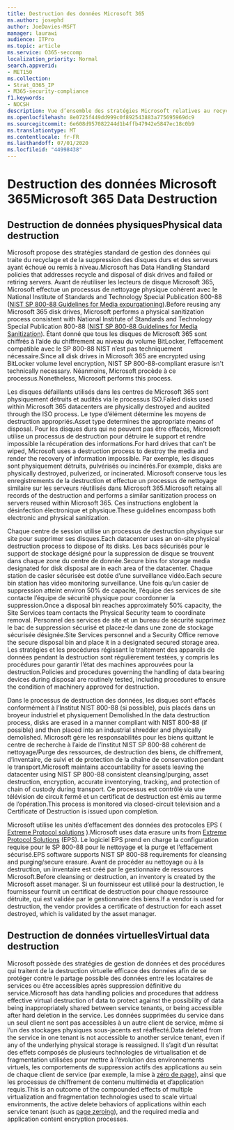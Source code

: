 ```yaml
---
title: Destruction des données Microsoft 365
ms.author: josephd
author: JoeDavies-MSFT
manager: laurawi
audience: ITPro
ms.topic: article
ms.service: O365-seccomp
localization_priority: Normal
search.appverid:
- MET150
ms.collection:
- Strat_O365_IP
- M365-security-compliance
f1.keywords:
- NOCSH
description: Vue d’ensemble des stratégies Microsoft relatives au recyclage, à la suppression ou à la destruction des lecteurs de disque et serveurs des centres de données Microsoft 365.
ms.openlocfilehash: 8e0725f449dd999c0f892543883a775695969dc9
ms.sourcegitcommit: 6e608d957082244d1b4ffb47942e5847ec18c0b9
ms.translationtype: MT
ms.contentlocale: fr-FR
ms.lasthandoff: 07/01/2020
ms.locfileid: "44998438"
---
```

# <a name="microsoft-365-data-destruction"></a><span data-ttu-id="f71d8-103">Destruction des données Microsoft 365</span><span class="sxs-lookup"><span data-stu-id="f71d8-103">Microsoft 365 Data Destruction</span></span>

## <a name="physical-data-destruction"></a><span data-ttu-id="f71d8-104">Destruction de données physiques</span><span class="sxs-lookup"><span data-stu-id="f71d8-104">Physical data destruction</span></span>

<span data-ttu-id="f71d8-105">Microsoft propose des stratégies standard de gestion des données qui traite du recyclage et de la suppression des disques durs et des serveurs ayant échoué ou remis à niveau.</span><span class="sxs-lookup"><span data-stu-id="f71d8-105">Microsoft has Data Handling Standard policies that addresses recycle and disposal of disk drives and failed or retiring servers.</span></span> <span data-ttu-id="f71d8-106">Avant de réutiliser les lecteurs de disque Microsoft 365, Microsoft effectue un processus de nettoyage physique cohérent avec le National Institute of Standards and Technology Special Publication 800-88 ([NIST SP 800-88 Guidelines for Media expurgationing](https://nvlpubs.nist.gov/nistpubs/SpecialPublications/NIST.SP.800-88r1.pdf)).</span><span class="sxs-lookup"><span data-stu-id="f71d8-106">Before reusing any Microsoft 365 disk drives, Microsoft performs a physical sanitization process consistent with National Institute of Standards and Technology Special Publication 800-88 ([NIST SP 800-88 Guidelines for Media Sanitization](https://nvlpubs.nist.gov/nistpubs/SpecialPublications/NIST.SP.800-88r1.pdf)).</span></span> <span data-ttu-id="f71d8-107">Étant donné que tous les disques de Microsoft 365 sont chiffrés à l’aide du chiffrement au niveau du volume BitLocker, l’effacement compatible avec le SP 800-88 NIST n’est pas techniquement nécessaire.</span><span class="sxs-lookup"><span data-stu-id="f71d8-107">Since all disk drives in Microsoft 365 are encrypted using BitLocker volume level encryption, NIST SP 800-88-compliant erasure isn't technically necessary.</span></span> <span data-ttu-id="f71d8-108">Néanmoins, Microsoft procède à ce processus.</span><span class="sxs-lookup"><span data-stu-id="f71d8-108">Nonetheless, Microsoft performs this process.</span></span>

<span data-ttu-id="f71d8-109">Les disques défaillants utilisés dans les centres de Microsoft 365 sont physiquement détruits et audités via le processus ISO.</span><span class="sxs-lookup"><span data-stu-id="f71d8-109">Failed disks used within Microsoft 365 datacenters are physically destroyed and audited through the ISO process.</span></span> <span data-ttu-id="f71d8-110">Le type d’élément détermine les moyens de destruction appropriés.</span><span class="sxs-lookup"><span data-stu-id="f71d8-110">Asset type determines the appropriate means of disposal.</span></span> <span data-ttu-id="f71d8-111">Pour les disques durs qui ne peuvent pas être effacés, Microsoft utilise un processus de destruction pour détruire le support et rendre impossible la récupération des informations.</span><span class="sxs-lookup"><span data-stu-id="f71d8-111">For hard drives that can't be wiped, Microsoft uses a destruction process to destroy the media and render the recovery of information impossible.</span></span> <span data-ttu-id="f71d8-112">Par exemple, les disques sont physiquement détruits, pulvérisés ou incinérés.</span><span class="sxs-lookup"><span data-stu-id="f71d8-112">For example, disks are physically destroyed, pulverized, or incinerated.</span></span> <span data-ttu-id="f71d8-113">Microsoft conserve tous les enregistrements de la destruction et effectue un processus de nettoyage similaire sur les serveurs réutilisés dans Microsoft 365.</span><span class="sxs-lookup"><span data-stu-id="f71d8-113">Microsoft retains all records of the destruction and performs a similar sanitization process on servers reused within Microsoft 365.</span></span> <span data-ttu-id="f71d8-114">Ces instructions englobent la désinfection électronique et physique.</span><span class="sxs-lookup"><span data-stu-id="f71d8-114">These guidelines encompass both electronic and physical sanitization.</span></span>

<span data-ttu-id="f71d8-115">Chaque centre de session utilise un processus de destruction physique sur site pour supprimer ses disques.</span><span class="sxs-lookup"><span data-stu-id="f71d8-115">Each datacenter uses an on-site physical destruction process to dispose of its disks.</span></span> <span data-ttu-id="f71d8-116">Les bacs sécurisés pour le support de stockage désigné pour la suppression de disque se trouvent dans chaque zone du centre de donnée.</span><span class="sxs-lookup"><span data-stu-id="f71d8-116">Secure bins for storage media designated for disk disposal are in each area of the datacenter.</span></span> <span data-ttu-id="f71d8-117">Chaque station de casier sécurisée est dotée d’une surveillance vidéo.</span><span class="sxs-lookup"><span data-stu-id="f71d8-117">Each secure bin station has video monitoring surveillance.</span></span> <span data-ttu-id="f71d8-118">Une fois qu’un casier de suppression atteint environ 50% de capacité, l’équipe des services de site contacte l’équipe de sécurité physique pour coordonner la suppression.</span><span class="sxs-lookup"><span data-stu-id="f71d8-118">Once a disposal bin reaches approximately 50% capacity, the Site Services team contacts the Physical Security team to coordinate removal.</span></span> <span data-ttu-id="f71d8-119">Personnel des services de site et un bureau de sécurité supprimez le bac de suppression sécurisé et placez-le dans une zone de stockage sécurisée désignée.</span><span class="sxs-lookup"><span data-stu-id="f71d8-119">Site Services personnel and a Security Office remove the secure disposal bin and place it in a designated secured storage area.</span></span> <span data-ttu-id="f71d8-120">Les stratégies et les procédures régissant le traitement des appareils de données pendant la destruction sont régulièrement testées, y compris les procédures pour garantir l’état des machines approuvées pour la destruction.</span><span class="sxs-lookup"><span data-stu-id="f71d8-120">Policies and procedures governing the handling of data bearing devices during disposal are routinely tested, including procedures to ensure the condition of machinery approved for destruction.</span></span>

<span data-ttu-id="f71d8-121">Dans le processus de destruction des données, les disques sont effacés conformément à l’Institut NIST 800-88 (si possible), puis placés dans un broyeur industriel et physiquement Demolished.</span><span class="sxs-lookup"><span data-stu-id="f71d8-121">In the data destruction process, disks are erased in a manner compliant with NIST 800-88 (if possible) and then placed into an industrial shredder and physically demolished.</span></span> <span data-ttu-id="f71d8-122">Microsoft gère les responsabilités pour les biens quittant le centre de recherche à l’aide de l’Institut NIST SP 800-88 cohérent de nettoyage/Purge des ressources, de destruction des biens, de chiffrement, d’inventaire, de suivi et de protection de la chaîne de conservation pendant le transport.</span><span class="sxs-lookup"><span data-stu-id="f71d8-122">Microsoft maintains accountability for assets leaving the datacenter using NIST SP 800-88 consistent cleansing/purging, asset destruction, encryption, accurate inventorying, tracking, and protection of chain of custody during transport.</span></span> <span data-ttu-id="f71d8-123">Ce processus est contrôlé via une télévision de circuit fermé et un certificat de destruction est émis au terme de l’opération.</span><span class="sxs-lookup"><span data-stu-id="f71d8-123">This process is monitored via closed-circuit television and a Certificate of Destruction is issued upon completion.</span></span>

<span data-ttu-id="f71d8-124">Microsoft utilise les unités d’effacement des données des protocoles EPS ( [Extreme Protocol solutions](https://www.enterprisedataerasure.com/) ).</span><span class="sxs-lookup"><span data-stu-id="f71d8-124">Microsoft uses data erasure units from [Extreme Protocol Solutions](https://www.enterprisedataerasure.com/) (EPS).</span></span> <span data-ttu-id="f71d8-125">Le logiciel EPS prend en charge la configuration requise pour le SP 800-88 pour le nettoyage et la purge et l’effacement sécurisé.</span><span class="sxs-lookup"><span data-stu-id="f71d8-125">EPS software supports NIST SP 800-88 requirements for cleansing and purging/secure erasure.</span></span> <span data-ttu-id="f71d8-126">Avant de procéder au nettoyage ou à la destruction, un inventaire est créé par le gestionnaire de ressources Microsoft.</span><span class="sxs-lookup"><span data-stu-id="f71d8-126">Before cleansing or destruction, an inventory is created by the Microsoft asset manager.</span></span> <span data-ttu-id="f71d8-127">Si un fournisseur est utilisé pour la destruction, le fournisseur fournit un certificat de destruction pour chaque ressource détruite, qui est validée par le gestionnaire des biens.</span><span class="sxs-lookup"><span data-stu-id="f71d8-127">If a vendor is used for destruction, the vendor provides a certificate of destruction for each asset destroyed, which is validated by the asset manager.</span></span>

## <a name="virtual-data-destruction"></a><span data-ttu-id="f71d8-128">Destruction de données virtuelles</span><span class="sxs-lookup"><span data-stu-id="f71d8-128">Virtual data destruction</span></span>

<span data-ttu-id="f71d8-129">Microsoft possède des stratégies de gestion de données et des procédures qui traitent de la destruction virtuelle efficace des données afin de se protéger contre le partage possible des données entre les locataires de services ou être accessibles après suppression définitive du service.</span><span class="sxs-lookup"><span data-stu-id="f71d8-129">Microsoft has data handling policies and procedures that address effective virtual destruction of data to protect against the possibility of data being inappropriately shared between service tenants, or being accessible after hard deletion in the service.</span></span> <span data-ttu-id="f71d8-130">Les données supprimées du service dans un seul client ne sont pas accessibles à un autre client de service, même si l’un des stockages physiques sous-jacents est réaffecté.</span><span class="sxs-lookup"><span data-stu-id="f71d8-130">Data deleted from the service in one tenant is not accessible to another service tenant, even if any of the underlying physical storage is reassigned.</span></span> <span data-ttu-id="f71d8-131">Il s’agit d’un résultat des effets composés de plusieurs technologies de virtualisation et de fragmentation utilisées pour mettre à l’évolution des environnements virtuels, les comportements de suppression actifs des applications au sein de chaque client de service (par exemple, la mise à [zéro de page](https://docs.microsoft.com/office365/securitycompliance/office-365-exchange-online-data-deletion#page-zeroing)), ainsi que les processus de chiffrement de contenu multimédia et d’application requis.</span><span class="sxs-lookup"><span data-stu-id="f71d8-131">This is an outcome of the compounded effects of multiple virtualization and fragmentation technologies used to scale virtual environments, the active delete behaviors of applications within each service tenant (such as [page zeroing](https://docs.microsoft.com/office365/securitycompliance/office-365-exchange-online-data-deletion#page-zeroing)), and the required media and application content encryption processes.</span></span>